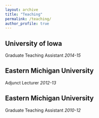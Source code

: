 ```yaml
---
layout: archive
title: "Teaching"
permalink: /teaching/
author_profile: true
---
```


## University of Iowa
Graduate Teaching Assistant _2014-15_

## Eastern Michigan University
Adjunct Lecturer _2012-13_

## Eastern Michigan University
Graduate Teaching Assistant _2010-12_
